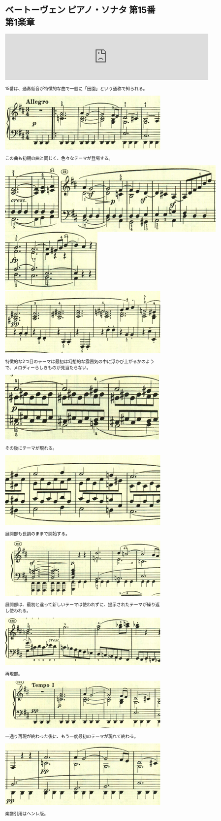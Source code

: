 # ベートーヴェン ピアノ・ソナタ 第15番 第1楽章

<iframe allow="autoplay *; encrypted-media *;" frameborder="0" height="150" sandbox="allow-forms allow-popups allow-same-origin allow-scripts allow-top-navigation-by-user-activation" src="https://embed.music.apple.com/us/album/piano-sonata-no-15-in-d-major-op-28-i-allegro/1272663034?i=1272663709&app=music" width="660"></iframe>

15番は、通奏低音が特徴的な曲で一般に「田園」という通称で知られる。

<img src="740.jpg">

この曲も初期の曲と同じく、色々なテーマが登場する。

<div style="display: flex;">
<img src="738.jpg"><img src="742.jpg">
</div>

<img src="737.jpg">

<img src="739.jpg">

特徴的な2つ目のテーマは最初は幻想的な雰囲気の中に浮かび上がるかのようで、メロディーらしきものが見当たらない。

<img src="741.jpg">

その後にテーマが現れる。

<img src="746.jpg">

展開部も長調のままで開始する。

<img src="747.jpg">

展開部は、最初と違って新しいテーマは使われずに、提示されたテーマが繰り返し使われる。

<img src="744.jpg">

再現部。

<img src="743.jpg">

一通り再現が終わった後に、もう一度最初のテーマが現れて終わる。

<img src="745.jpg">

楽譜引用はヘンレ版。
